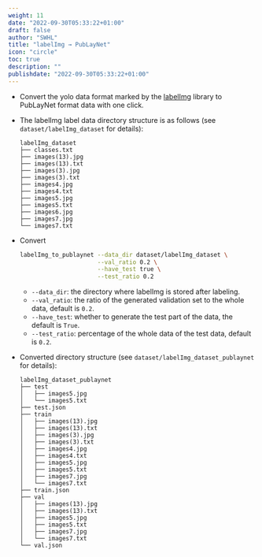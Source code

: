 ```yaml
---
weight: 11
date: "2022-09-30T05:33:22+01:00"
draft: false
author: "SWHL"
title: "labelImg → PubLayNet"
icon: "circle"
toc: true
description: ""
publishdate: "2022-09-30T05:33:22+01:00"
---
```



- Convert the yolo data format marked by the [labelImg](https://github.com/tzutalin/labelImg) library to PubLayNet format data with one click.
- The labelImg label data directory structure is as follows (see `dataset/labelImg_dataset` for details):
    ````text
    labelImg_dataset
    ├── classes.txt
    ├── images(13).jpg
    ├── images(13).txt
    ├── images(3).jpg
    ├── images(3).txt
    ├── images4.jpg
    ├── images4.txt
    ├── images5.jpg
    ├── images5.txt
    ├── images6.jpg
    ├── images7.jpg
    └── images7.txt
    ````
- Convert
    ```bash
    labelImg_to_publaynet --data_dir dataset/labelImg_dataset \
                          --val_ratio 0.2 \
                          --have_test true \
                          --test_ratio 0.2
    ```
    - `--data_dir`: the directory where labelImg is stored after labeling.
    - `--val_ratio`: the ratio of the generated validation set to the whole data, default is `0.2`.
    - `--have_test`: whether to generate the test part of the data, the default is `True`.
    - `--test_ratio`: percentage of the whole data of the test data, default is `0.2`.

- Converted directory structure (see `dataset/labelImg_dataset_publaynet` for details):
    ````text
    labelImg_dataset_publaynet
    ├── test
    │   ├── images5.jpg
    │   └── images5.txt
    ├── test.json
    ├── train
    │   ├── images(13).jpg
    │   ├── images(13).txt
    │   ├── images(3).jpg
    │   ├── images(3).txt
    │   ├── images4.jpg
    │   ├── images4.txt
    │   ├── images5.jpg
    │   ├── images5.txt
    │   ├── images7.jpg
    │   └── images7.txt
    ├── train.json
    ├── val
    │   ├── images(13).jpg
    │   ├── images(13).txt
    │   ├── images5.jpg
    │   ├── images5.txt
    │   ├── images7.jpg
    │   └── images7.txt
    └── val.json
    ````
